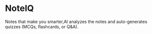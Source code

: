 # NoteIQ
Notes that make you smarter,AI analyzes the notes and auto-generates quizzes (MCQs, flashcards, or Q&amp;A).
